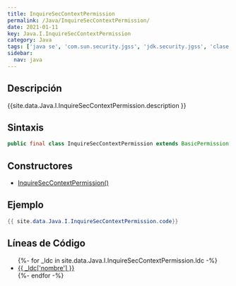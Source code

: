 ```yaml
---
title: InquireSecContextPermission
permalink: /Java/InquireSecContextPermission/
date: 2021-01-11
key: Java.I.InquireSecContextPermission
category: Java
tags: ['java se', 'com.sun.security.jgss', 'jdk.security.jgss', 'clase java', 'Java 1.0']
sidebar: 
  nav: java
---
```


## Descripción
{{site.data.Java.I.InquireSecContextPermission.description }}

## Sintaxis
~~~java
public final class InquireSecContextPermission extends BasicPermission
~~~

## Constructores
* [InquireSecContextPermission()](/Java/InquireSecContextPermission/InquireSecContextPermission/)

## Ejemplo
~~~java
{{ site.data.Java.I.InquireSecContextPermission.code}}
~~~

## Líneas de Código
<ul>
{%- for _ldc in site.data.Java.I.InquireSecContextPermission.ldc -%}
   <li>
       <a href="{{_ldc['url'] }}">{{ _ldc['nombre'] }}</a>
   </li>
{%- endfor -%}
</ul>
